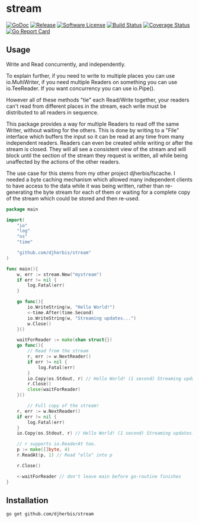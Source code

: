 stream 
==========

[![GoDoc](https://godoc.org/github.com/djherbis/stream?status.svg)](https://godoc.org/github.com/djherbis/stream)
[![Release](https://img.shields.io/github/release/djherbis/stream.svg)](https://github.com/djherbis/stream/releases/latest)
[![Software License](https://img.shields.io/badge/license-MIT-brightgreen.svg)](LICENSE.txt)
[![Build Status](https://travis-ci.org/djherbis/stream.svg?branch=master)](https://travis-ci.org/djherbis/stream)
[![Coverage Status](https://coveralls.io/repos/djherbis/stream/badge.svg?branch=master)](https://coveralls.io/r/djherbis/stream?branch=master)
[![Go Report Card](https://goreportcard.com/badge/github.com/djherbis/stream)](https://goreportcard.com/report/github.com/djherbis/stream)

Usage
------------

Write and Read concurrently, and independently.

To explain further, if you need to write to multiple places you can use io.MultiWriter,
if you need multiple Readers on something you can use io.TeeReader. If you want concurrency you can use io.Pipe(). 

However all of these methods "tie" each Read/Write together, your readers can't read from different places in the stream, each write must be distributed to all readers in sequence. 

This package provides a way for multiple Readers to read off the same Writer, without waiting for the others. This is done by writing to a "File" interface which buffers the input so it can be read at any time from many independent readers. Readers can even be created while writing or after the stream is closed. They will all see a consistent view of the stream and will block until the section of the stream they request is written, all while being unaffected by the actions of the other readers.

The use case for this stems from my other project djherbis/fscache. I needed a byte caching mechanism which allowed many independent clients to have access to the data while it was being written, rather than re-generating the byte stream for each of them or waiting for a complete copy of the stream which could be stored and then re-used.

```go
package main

import(
	"io"
	"log"
	"os"
	"time"

	"github.com/djherbis/stream"
)

func main(){
	w, err := stream.New("mystream")
	if err != nil {
		log.Fatal(err)
	}

	go func(){
		io.WriteString(w, "Hello World!")
		<-time.After(time.Second)
		io.WriteString(w, "Streaming updates...")
		w.Close()
	}()

	waitForReader := make(chan struct{})
	go func(){
		// Read from the stream
		r, err := w.NextReader()
		if err != nil {
			log.Fatal(err)
		}
		io.Copy(os.Stdout, r) // Hello World! (1 second) Streaming updates...
		r.Close()
		close(waitForReader)
	}()

        // Full copy of the stream!
	r, err := w.NextReader() 
	if err != nil {
		log.Fatal(err)
	}
	io.Copy(os.Stdout, r) // Hello World! (1 second) Streaming updates...

	// r supports io.ReaderAt too.
	p := make([]byte, 4)
	r.ReadAt(p, 1) // Read "ello" into p

	r.Close()

	<-waitForReader // don't leave main before go-routine finishes
}
```

Installation
------------
```sh
go get github.com/djherbis/stream
```
